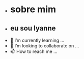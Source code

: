 - # sobre mim
- ## eu sou lyanne 
- 🌱 I’m currently learning ...
- 💞️ I’m looking to collaborate on ...
- 📫 How to reach me ...

<!---
mendeslyanne/mendeslyanne is a ✨ special ✨ repository because its `README.md` (this file) appears on your GitHub profile.
You can click the Preview link to take a look at your changes.
--->
